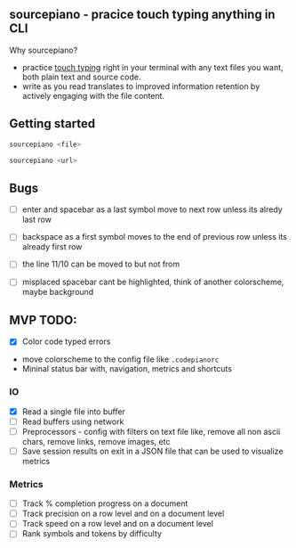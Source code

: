 ## sourcepiano - pracice touch typing anything in CLI
Why sourcepiano?
- practice [touch typing](https://en.wikipedia.org/wiki/Touch_typing) right in your terminal with any text files you want, both plain text and source code. 
- write as you read translates to improved information retention by actively engaging with the file content.

## Getting started
```bash
sourcepiano <file>
```

```bash
sourcepiano <url>
```

## Bugs
- [ ] enter and spacebar as a last symbol move to next row unless its alredy last row
- [ ] backspace as a first symbol moves to the end of previous row unless its already first row
- [ ] the line 11/10 can be moved to but not from
- [ ] misplaced spacebar cant be highlighted, think of another colorscheme, maybe background


## MVP TODO:
- [x] Color code typed errors
- move colorscheme to the config file like `.codepianorc`
- Mininal status bar with, navigation, metrics and shortcuts

### IO
- [x] Read a single file into buffer
- [ ] Read buffers using network
- [ ] Preprocessors - config with filters on text file like, remove all non ascii chars, remove links, remove images, etc
- [ ] Save session results on exit in a JSON file that can be used to visualize metrics

### Metrics
- [ ] Track % completion progress on a document
- [ ] Track precision on a row level and on a document level
- [ ] Track speed on a row level and on a document level
- [ ] Rank symbols and tokens by difficulty